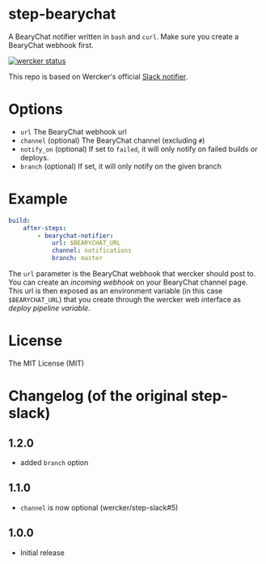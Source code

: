 # step-bearychat

A BearyChat notifier written in `bash` and `curl`. Make sure you create a BearyChat
webhook first.

[![wercker status](https://app.wercker.com/status/96e817546a6d2ef4af7837d19f28401e/s/master "wercker status")](https://app.wercker.com/project/bykey/96e817546a6d2ef4af7837d19f28401e)

This repo is based on Wercker's official [Slack notifier](https://github.com/wercker/step-slack).

# Options

- `url` The BearyChat webhook url
- `channel` (optional) The BearyChat channel (excluding `#`)
- `notify_on` (optional) If set to `failed`, it will only notify on failed
builds or deploys.
- `branch` (optional) If set, it will only notify on the given branch


# Example

```yaml
build:
    after-steps:
        - bearychat-notifier:
            url: $BEARYCHAT_URL
            channel: notifications
            branch: master
```

The `url` parameter is the BearyChat webhook that wercker should post to.
You can create an *incoming webhook* on your BearyChat channel page.
This url is then exposed as an environment variable (in this case
`$BEARYCHAT_URL`) that you create through the wercker web interface as *deploy pipeline variable*.

# License

The MIT License (MIT)

# Changelog (of the original step-slack)

## 1.2.0

- added `branch` option

## 1.1.0

- `channel` is now optional (wercker/step-slack#5)

## 1.0.0

- Initial release
